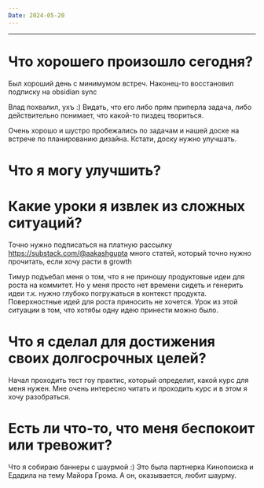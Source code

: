 ```yaml
---
Date: 2024-05-20
---
```

---
# Что хорошего произошло сегодня?
Был хороший день с минимумом встреч.
Наконец-то восстановил подписку на obsidian sync

Влад похвалил, ухъ :) Видать, что его либо прям приперла задача, либо действительно понимает, что какой-то пиздец твориться.

Очень хорошо и шустро пробежались по задачам и нашей доске на встрече по планированию дизайна. 
Кстати, доску нужно улучшать. 

# Что я могу улучшить?



# Какие уроки я извлек из сложных ситуаций?
Точно нужно подписаться на платную рассылку https://substack.com/@aakashgupta много статей, который точно нужно прочитать, если хочу расти в growth

Тимур подъебал меня о том, что я не приношу продуктовые идеи для роста на коммитет. Но у меня просто нет времени сидеть и генерить идеи т.к. нужно глубоко погружаться в контекст продукта. Поверхностные идей для роста приносить не хочется. 
Урок из этой ситуации в том, что хотябы одну идею принести можно было. 

# Что я сделал для достижения своих долгосрочных целей?
Начал проходить тест гоу практис, который определит, какой курс для меня нужен. Мне очень интересно читать и проходить курс и в этом я хочу разобраться. 



# Есть ли что-то, что меня беспокоит или тревожит?
Что я собираю баннеры с шаурмой :) Это была партнерка Кинопоиска и Едадила на тему Майора Грома. А он, оказывается, любит шаурму. 







